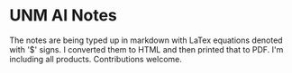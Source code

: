 # UNM AI Notes

The notes are being typed up in markdown with LaTex equations denoted with '$' signs. I converted them to HTML and then printed that to PDF. I'm including all products. Contributions welcome.
